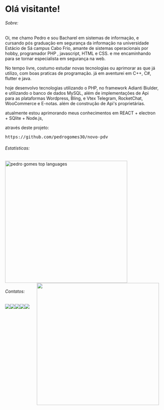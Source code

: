 # Olá visitante! 

###### Sobre:

Oi, me chamo Pedro e sou Bacharel em sistemas de informação, e cursando pós graduação em segurança da informação na universidade Estácio de Sá campus Cabo Frio, amante de sistemas operacionais por hobby, programador PHP , javascript, HTML e CSS. e me encaminhando para se tornar especialista em segurança na web.

No tempo livre, costumo estudar novas tecnologias ou aprimorar as que já utilizo, com  boas praticas de programação. já em aventurei em C++, C#, flutter e java.

hoje desenvolvo tecnologias utilizando o PHP, no framework Adianti Biulder, e utilizando o banco de dados MySQL, além de implementações de Api para as plataformas Wordpress, Bling, e Vtex Telegram, RocketChat, WooCommerce e E-notas. além de construção de Api's proprietárias.

atualmente estou aprimorando meus conhecimentos em REACT + electron + SQlite + Node.js, 

através deste projeto:

<pre>
https://github.com/pedrogomes30/novo-pdv
</pre>


###### Estatisticas:
<img src="https://github-readme-stats.vercel.app/api/top-langs/?username=pedrogomes30&layout=compact&show_icons=true&theme=radical" alt="pedro gomes top languages" width="400"  /><img src="https://github-readme-stats.vercel.app/api?username=pedrogomes30&theme=radical" width="400" align='right'/>

###### Contatos:
[<img src = "https://img.shields.io/badge/linkedin-%230077B5.svg?&style=for-the-badge&logo=linkedin&logoColor=white">](https://www.linkedin.com/in/pedro-gomes-027700aa/)[<img src = "https://img.shields.io/badge/instagram-%23E4405F.svg?&style=for-the-badge&logo=instagram&logoColor=white">](https://www.instagram.com/pedrogomes30/)[<img src = "https://img.shields.io/badge/facebook-%231877F2.svg?&style=for-the-badge&logo=facebook&logoColor=white">](https://www.facebook.com/pedro.gomes.33483)[<img src = "https://img.shields.io/badge/WhatsApp-25D366?style=for-the-badge&logo=whatsapp&logoColor=white" align="bottom" style="float:left">](https://api.whatsapp.com/send?1=pt_BR&phone=5522988015826)[<img src = "https://img.shields.io/badge/Microsoft_Outlook-0078D4?style=for-the-badge&logo=microsoft-outlook&logoColor=white" align="bottom" style="float:left">](mailto:pgs_cf@hotmail.com)

